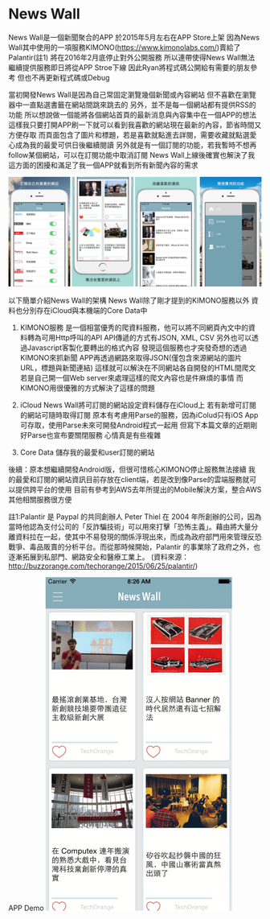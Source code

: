 # News Wall

News Wall是一個新聞聚合的APP
於2015年5月左右在APP Store上架
因為News Wall其中使用的一項服務KIMONO(https://www.kimonolabs.com/)賣給了Palantir(註1)
將在2016年2月底停止對外公開服務
所以連帶使得News Wall無法繼續提供服務即日將從APP Stroe下線
因此Ryan將程式碼公開給有需要的朋友參考
但也不再更新程式碼或Debug

當初開發News Wall是因為自己常固定瀏覽幾個新聞或內容網站
但不喜歡在瀏覽器中一直點選書籤在網站間跳來跳去的
另外，並不是每一個網站都有提供RSS的功能
所以想說做一個能將各個網站首頁的最新消息與內容集中在一個APP的想法
這樣我只要打開APP刷一下就可以看到我喜歡的網站現在最新的內容，節省時間又方便存取
而頁面包含了圖片和標題，若是喜歡就點進去詳閱，需要收藏就點選愛心成為我的最愛可供日後繼續閱讀
另外就是有一個訂閱的功能，若我暫時不想再follow某個網站，可以在訂閱功能中取消訂閱
News Wall上線後確實也解決了我這方面的困擾和滿足了我一個APP就看到所有新聞內容的需求

![alt tag](https://github.com/ryan0817/News-Wall/blob/master/screenshot/e.jpg)

以下簡單介紹News Wall的架構
News Wall除了剛才提到的KIMONO服務以外
資料也分別存在iCloud與本機端的Core Data中
1. KIMONO服務
是一個相當優秀的爬資料服務，他可以將不同網頁內文中的資料轉為可用Http呼叫的API
API傳遞的方式有JSON, XML, CSV
另外也可以透過Javascript客製化要轉出的格式內容
發現這個服務也才突發奇想的透過KIMONO來抓新聞
APP再透過網路來取得JSON(僅包含來源網站的圖片URL，標題與新聞連結)
這樣就可以解決在不同網站各自開發的HTML間爬文
若是自己開一個Web server來處理這樣的爬文內容也是件麻煩的事情
而KIMONO用很優雅的方式解決了這樣的問題

2. iCloud
News Wall將可訂閱的網站設定資料儲存在iCloud上
若有新增可訂閱的網站可隨時取得訂閱
原本有考慮用Parse的服務，因為iColud只有iOS App可存取，使用Parse未來可開發Android程式一起用
但寫下本篇文章的近期剛好Parse也宣布要關閉服務
心情真是有些複雜

3. Core Data
儲存我的最愛和user訂閱的網站

後續：原本想繼續開發Android版，但很可惜核心KIMONO停止服務無法接續
我的最愛和訂閱的網站資訊目前存放在client端，若是改到像Parse的雲端服務就可以提供跨平台的使用
目前有參考到AWS去年所提出的Mobile解決方案，整合AWS其他相關服務很方便



註1:Palantir 是 Paypal 的共同創辦人 Peter Thiel 在 2004 年所創辦的公司，因為當時他認為支付公司的「反詐騙技術」可以用來打擊「恐怖主義」。藉由將大量分離資料拉在一起，使其中不易發現的關係浮現出來，而成為政府部門用來管理反恐戰爭、毒品販賣的分析平台。而從那時候開始，Palantir 的事業除了政府之外，也逐漸拓展到私部門、網路安全和醫療工業上。
(資料來源：http://buzzorange.com/techorange/2015/06/25/palantir/)


APP Demo
![alt tag](https://github.com/ryan0817/News-Wall/blob/master/screenshot/f.gif)


